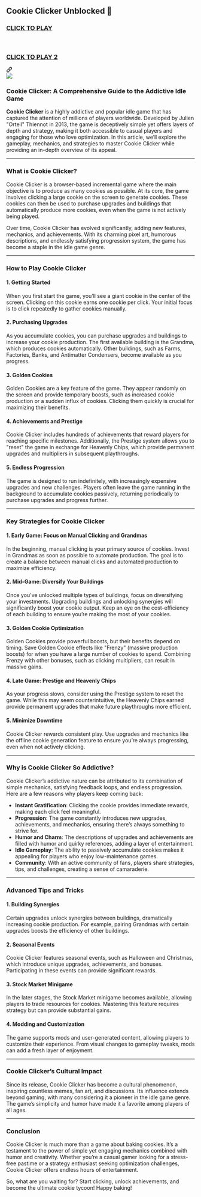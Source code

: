 ## Cookie Clicker Unblocked 👋

<div class="markdown-heading" dir="auto"><h3 class="heading-element" dir="auto">
<a href="https://cookielessons.blog" rel="nofollow">CLICK TO PLAY</a>
<br><br><br>
<p dir="auto"><a href="https://lesson1.site" rel="nofollow">CLICK TO PLAY 2</a></p>
</h3><a id="user-content-click-to-playclick-to-play-2" class="anchor" aria-label="Permalink: CLICK TO PLAYCLICK TO PLAY 2" href="#click-to-playclick-to-play-2"><svg class="octicon octicon-link" viewBox="0 0 16 16" version="1.1" width="16" height="16" aria-hidden="true"><path d="m7.775 3.275 1.25-1.25a3.5 3.5 0 1 1 4.95 4.95l-2.5 2.5a3.5 3.5 0 0 1-4.95 0 .751.751 0 0 1 .018-1.042.751.751 0 0 1 1.042-.018 1.998 1.998 0 0 0 2.83 0l2.5-2.5a2.002 2.002 0 0 0-2.83-2.83l-1.25 1.25a.751.751 0 0 1-1.042-.018.751.751 0 0 1-.018-1.042Zm-4.69 9.64a1.998 1.998 0 0 0 2.83 0l1.25-1.25a.751.751 0 0 1 1.042.018.751.751 0 0 1 .018 1.042l-1.25 1.25a3.5 3.5 0 1 1-4.95-4.95l2.5-2.5a3.5 3.5 0 0 1 4.95 0 .751.751 0 0 1-.018 1.042.751.751 0 0 1-1.042.018 1.998 1.998 0 0 0-2.83 0l-2.5 2.5a1.998 1.998 0 0 0 0 2.83Z"></path></svg></a></div>
<a href="https://cookielessons.blog" rel="nofollow"><img src="https://camo.githubusercontent.com/225fb785fe11fdd6f6e514b30a8b75dbadef3b044ae40c98256b6b4327398176/68747470733a2f2f636c65617263616368652e73746f72652f67616d65732e706e67" data-canonical-src="https://clearcache.store/games.png" style="max-width: 100%;"></a>


### Cookie Clicker: A Comprehensive Guide to the Addictive Idle Game  

**Cookie Clicker** is a highly addictive and popular idle game that has captured the attention of millions of players worldwide. Developed by Julien "Orteil" Thiennot in 2013, the game is deceptively simple yet offers layers of depth and strategy, making it both accessible to casual players and engaging for those who love optimization. In this article, we’ll explore the gameplay, mechanics, and strategies to master Cookie Clicker while providing an in-depth overview of its appeal.

---

### What is Cookie Clicker?  

Cookie Clicker is a browser-based incremental game where the main objective is to produce as many cookies as possible. At its core, the game involves clicking a large cookie on the screen to generate cookies. These cookies can then be used to purchase upgrades and buildings that automatically produce more cookies, even when the game is not actively being played.  

Over time, Cookie Clicker has evolved significantly, adding new features, mechanics, and achievements. With its charming pixel art, humorous descriptions, and endlessly satisfying progression system, the game has become a staple in the idle game genre.

---

### How to Play Cookie Clicker  

#### 1. **Getting Started**  
When you first start the game, you’ll see a giant cookie in the center of the screen. Clicking on this cookie earns one cookie per click. Your initial focus is to click repeatedly to gather cookies manually.  

#### 2. **Purchasing Upgrades**  
As you accumulate cookies, you can purchase upgrades and buildings to increase your cookie production. The first available building is the Grandma, which produces cookies automatically. Other buildings, such as Farms, Factories, Banks, and Antimatter Condensers, become available as you progress.  

#### 3. **Golden Cookies**  
Golden Cookies are a key feature of the game. They appear randomly on the screen and provide temporary boosts, such as increased cookie production or a sudden influx of cookies. Clicking them quickly is crucial for maximizing their benefits.  

#### 4. **Achievements and Prestige**  
Cookie Clicker includes hundreds of achievements that reward players for reaching specific milestones. Additionally, the Prestige system allows you to "reset" the game in exchange for Heavenly Chips, which provide permanent upgrades and multipliers in subsequent playthroughs.  

#### 5. **Endless Progression**  
The game is designed to run indefinitely, with increasingly expensive upgrades and new challenges. Players often leave the game running in the background to accumulate cookies passively, returning periodically to purchase upgrades and progress further.

---

### Key Strategies for Cookie Clicker  

#### 1. **Early Game: Focus on Manual Clicking and Grandmas**  
In the beginning, manual clicking is your primary source of cookies. Invest in Grandmas as soon as possible to automate production. The goal is to create a balance between manual clicks and automated production to maximize efficiency.  

#### 2. **Mid-Game: Diversify Your Buildings**  
Once you’ve unlocked multiple types of buildings, focus on diversifying your investments. Upgrading buildings and unlocking synergies will significantly boost your cookie output. Keep an eye on the cost-efficiency of each building to ensure you’re making the most of your cookies.  

#### 3. **Golden Cookie Optimization**  
Golden Cookies provide powerful boosts, but their benefits depend on timing. Save Golden Cookie effects like "Frenzy" (massive production boosts) for when you have a large number of cookies to spend. Combining Frenzy with other bonuses, such as clicking multipliers, can result in massive gains.  

#### 4. **Late Game: Prestige and Heavenly Chips**  
As your progress slows, consider using the Prestige system to reset the game. While this may seem counterintuitive, the Heavenly Chips earned provide permanent upgrades that make future playthroughs more efficient.  

#### 5. **Minimize Downtime**  
Cookie Clicker rewards consistent play. Use upgrades and mechanics like the offline cookie generation feature to ensure you’re always progressing, even when not actively clicking.

---

### Why is Cookie Clicker So Addictive?  

Cookie Clicker’s addictive nature can be attributed to its combination of simple mechanics, satisfying feedback loops, and endless progression. Here are a few reasons why players keep coming back:  

- **Instant Gratification**: Clicking the cookie provides immediate rewards, making each click feel meaningful.  
- **Progression**: The game constantly introduces new upgrades, achievements, and mechanics, ensuring there’s always something to strive for.  
- **Humor and Charm**: The descriptions of upgrades and achievements are filled with humor and quirky references, adding a layer of entertainment.  
- **Idle Gameplay**: The ability to passively accumulate cookies makes it appealing for players who enjoy low-maintenance games.  
- **Community**: With an active community of fans, players share strategies, tips, and challenges, creating a sense of camaraderie.  

---

### Advanced Tips and Tricks  

#### 1. **Building Synergies**  
Certain upgrades unlock synergies between buildings, dramatically increasing cookie production. For example, pairing Grandmas with certain upgrades boosts the efficiency of other buildings.  

#### 2. **Seasonal Events**  
Cookie Clicker features seasonal events, such as Halloween and Christmas, which introduce unique upgrades, achievements, and bonuses. Participating in these events can provide significant rewards.  

#### 3. **Stock Market Minigame**  
In the later stages, the Stock Market minigame becomes available, allowing players to trade resources for cookies. Mastering this feature requires strategy but can provide substantial gains.  

#### 4. **Modding and Customization**  
The game supports mods and user-generated content, allowing players to customize their experience. From visual changes to gameplay tweaks, mods can add a fresh layer of enjoyment.  

---

### Cookie Clicker’s Cultural Impact  

Since its release, Cookie Clicker has become a cultural phenomenon, inspiring countless memes, fan art, and discussions. Its influence extends beyond gaming, with many considering it a pioneer in the idle game genre. The game’s simplicity and humor have made it a favorite among players of all ages.  

---

### Conclusion  

Cookie Clicker is much more than a game about baking cookies. It’s a testament to the power of simple yet engaging mechanics combined with humor and creativity. Whether you’re a casual gamer looking for a stress-free pastime or a strategy enthusiast seeking optimization challenges, Cookie Clicker offers endless hours of entertainment.  

So, what are you waiting for? Start clicking, unlock achievements, and become the ultimate cookie tycoon! Happy baking!
